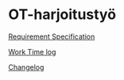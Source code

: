 # OT-harjoitustyö

[Requirement Specification](https://github.com/ElliJohansson/memory-game/blob/master/documentation/requirement_specification.md)

[Work Time log](https://github.com/ElliJohansson/memory-game/blob/master/documentation/work_time_log.md)

[Changelog](https://github.com/ElliJohansson/memory-game/blob/master/documentation/changelog.md)
